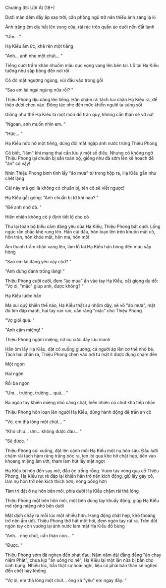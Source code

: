 




Chương 35: Ướt Át (18+)


Dưới màn đêm đầy ắp sao trời, căn phòng ngủ trở nên thiếu ánh sáng lạ kì

Ánh trăng êm dịu hắt lên song cửa, rải rác trên quần áo dưới nền đất lạnh

"Ưm... "

Hạ Kiều ấm ức, khẽ rên một tiếng

"Anh... anh nhẹ một chút... "

Tiếng cười trầm khàn nhuốm màu dục vọng vang lên bên tai. Lỗ tai Hạ Kiều tưởng như sắp bỏng đến nơi rồi

Cô đỏ mặt ngượng ngùng, vùi đầu vào trong gối

"Sao em lại ngại ngùng nữa rồi? "

Thiệu Phong dịu dàng lên tiếng. Hắn chậm rãi tách hai chân Hạ Kiều ra, để thân dưới chen vào. Động tác nhẹ đến mức khiến người ta sửng sốt

Giống như thể Hạ Kiều là một món đồ trân quý, không cẩn thận sẽ vỡ nát

"Ngoan, anh muốn nhìn em. "

"Hức... "

Hạ Kiều nức nở một tiếng, dùng đôi mắt ngập ánh nước trừng Thiệu Phong

Cô biết, "làm" khi mang thai cần lưu ý một số điều. Nhưng cô không ngờ Thiệu Phong lại chuẩn bị sẵn toàn bộ, giống như đã sớm lên kế hoạch để "ăn" cô vậy!

Nhìn Thiệu Phong bình tĩnh lấy "áo mưa" từ trong hộp ra, Hạ Kiều gần như chết lặng

Cái này mà gọi là không có chuẩn bị, tên cô sẽ viết ngược!



Hạ Kiều gắt gỏng: "Anh chuẩn bị từ khi nào? "

"Để anh nhớ đã. "

Hiển nhiên không có ý định tiết lộ cho cô

Thu lại toàn bộ biểu cảm đáng yêu của Hạ Kiều, Thiệu Phong bật cười. Lồng ngực rắn chắc khẽ rung lên. Hắn cúi đầu, hôn loạn lên trên khuôn mặt cô, hôn trán, hôn khóe mắt, hôn má, hôn môi

Âm thanh trầm khàn vang lên, làm lỗ tai Hạ Kiều hận bỏng đến mức sắp hỏng

"Sao em lại đáng yêu vậy chứ? "

"Anh đừng đánh trống lảng! "

Thiệu Phong cười cười, đem "áo mưa" ấn vào tay Hạ Kiều, cất giọng dụ dỗ: "Vợ ơi, "mặc" giúp anh, được không? "

Hạ Kiều lườm hắn

Ma xui quỷ khiến thế nào, Hạ Kiều thật sự nhổm dậy, xé vỏ "áo mưa", mặt đỏ tim đập mạnh, hai tay run run, cắn răng "mặc" cho Thiệu Phong

"Vợ giỏi quá. "

"Anh câm miệng! "

Thiệu Phong ngậm miệng, nở nụ cười đầy lưu manh

Hắn ôm lấy Hạ Kiều, đặt cô xuống giường, cả người áp lên cơ thể nhỏ bé. Tách hai chân ra, Thiệu Phong chen vào nơi tư mật ít được đụng chạm đến

Một ngón

Hai ngón



Rồi ba ngón

"Ưm... trướng, trướng... quá... "

Ba ngón tay khiến miệng nhỏ căng chặt, hiển nhiên có chút khó tiếp nhận

Thiệu Phong hôn loạn lên người Hạ Kiều, dùng hành động để trấn an cô

"Vợ, em thả lỏng một chút... "

"Khó chịu... ưm... không được đâu... "

"Sẽ được. "

Thiệu Phong cúi xuống, đặt lên cánh môi Hạ Kiều một nụ hôn sâu. Đầu lưỡi chậm rãi tách hàm răng trắng bóc ra, len lỏi qua khe hở chật hẹp, tiến vào khoang miệng ẩm ướt, tham lam hút lấy mật ngọt

Hạ Kiều bị hôn đến say mê, đầu óc trống rỗng. Vươn tay vòng qua cổ Thiệu Phong, Hạ Kiều rụt rè đáp lại khiến hắn trở nên kích động, giữ lấy gáy cô, làm nụ hôn trở nên kích thích hơn, nóng bỏng hơn

Tâm trí đặt ở nụ hôn bên môi, phía dưới Hạ Kiều chậm rãi thả lỏng

Thiệu Phong một bên hôn môi, một bên dùng tay khuấy động, giúp Hạ Kiều mở rộng miệng nhỏ bên dưới

Mật dịch chảy ra mỗi lúc một nhiều hơn. Hang động chật hẹp, khô thoáng trở nên ẩm ướt. Thiệu Phong thở hắt một hơi, đem ngón tay rút ra. Trên đốt ngón tay còn vương lại ánh nước làm mặt Hạ Kiều đỏ bừng

"Anh... nhẹ chút, cẩn thận con... "

"Được. "

Thiệu Phong sớm đã nghẹn đến phát đau. Năm năm dài đằng đẵng "ăn chay niệm Phật", chưa kịp "ăn uống no nê", Hạ Kiều lại một lần nữa bị bắn cho sình bụng. Nhiều lúc, hắn thật sự hoài nghi, liệu có phải bản thân sẽ nghẹn đến chết hay không

"Vợ ơi, em thả lỏng một chút... ông xã "yêu" em ngay đây. "




